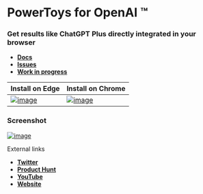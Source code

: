 # PowerToys for OpenAI ™
### Get results like ChatGPT Plus directly integrated in your browser

- **[Docs](https://github.com/robert-hoffmann/PowerToys4OpenAI/wiki/Docs)**
- **[Issues](https://github.com/robert-hoffmann/PowerToys4OpenAI/issues)**
- **[Work in progress](https://github.com/users/robert-hoffmann/projects/1/views/2)**

Install on Edge | Install on Chrome
--- | ---
[![image](https://user-images.githubusercontent.com/5472296/225245344-112ae97d-03a6-42a6-ab6a-4504d29df695.png)](https://microsoftedge.microsoft.com/addons/detail/powertoys-for-openai-%E2%84%A2/kjeipegpggpbciapoallgaieajcefolp) | [![image](https://user-images.githubusercontent.com/5472296/225245498-2a0ad50d-8295-41ab-8396-b00646521a87.png)](https://chrome.google.com/webstore/detail/powertoys-for-openai/haijiigmikhgoflpocajpfldmjcfbdpa)

### Screenshot

[![image](https://user-images.githubusercontent.com/5472296/225244827-bed1a077-82f0-490f-852f-ff6ef944aef1.png)](https://powertoys.i-technology.net/)

External links

- **[Twitter](https://twitter.com/itechnologynet)**
- **[Product Hunt](https://www.producthunt.com/products/powertoys-for-openai)**
- **[YouTube](https://www.youtube.com/@itechnologynet)**
- **[Website](https://powertoys.i-technology.net)**
